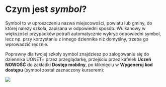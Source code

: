 # Czym jest *symbol*?

Symbol to w uproszczeniu nazwa miejscowości, powiatu lub gminy, do której należy szkoła, zapisana w odpowiedni sposób.
Wulkanowy w większości przypadków potrafi automatycznie wykryć odpowiedni symbol, lecz np. przy korzystaniu z innego
dziennika niż domyślny, trzeba go wprowadzić ręcznie.

Poprawny dla twojej szkoły symbol znajdziesz po zalogowaniu się do dziennika UONET+ przez przeglądarkę, przejściu
przez kafelek **Uczeń NOWOŚĆ** do zakładki **Dostęp mobilny**, po kliknięciu w **Wygeneruj kod dostępu** (symbol został zaznaczony kursorem):

![](https://i.imgur.com/v3to2W0.png)
